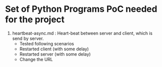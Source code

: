 # Set of Python Programs PoC needed for the project

1. heartbeat-async.md : Heart-beat between server and client, which is send by server.
   - Tested following scenarios
   - Restarted client (with some delay)
   - Restarted server (with some delay)
   - Change the URL

